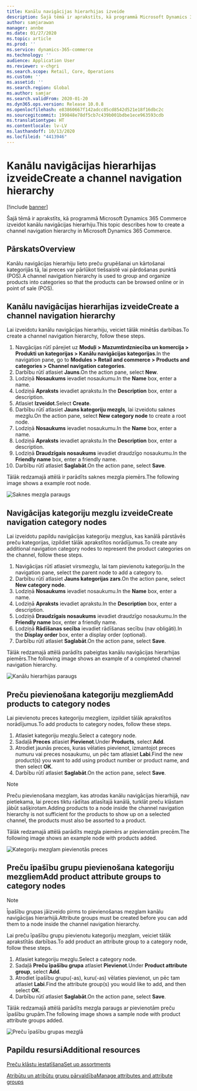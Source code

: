 ```yaml
---
title: Kanālu navigācijas hierarhijas izveide
description: Šajā tēmā ir aprakstīts, kā programmā Microsoft Dynamics 365 Commerce izveidot kanālu navigācijas hierarhiju.
author: samjarawan
manager: annbe
ms.date: 01/27/2020
ms.topic: article
ms.prod: ''
ms.service: dynamics-365-commerce
ms.technology: ''
audience: Application User
ms.reviewer: v-chgri
ms.search.scope: Retail, Core, Operations
ms.custom: ''
ms.assetid: ''
ms.search.region: Global
ms.author: samjar
ms.search.validFrom: 2020-01-20
ms.dyn365.ops.version: Release 10.0.8
ms.openlocfilehash: e83860667f142adcc85cd8542d521e18f16dbc2c
ms.sourcegitcommit: 199848e78df5cb7c439b001bdbe1ece963593cdb
ms.translationtype: HT
ms.contentlocale: lv-LV
ms.lasthandoff: 10/13/2020
ms.locfileid: "4413946"
---
```

# <a name="create-a-channel-navigation-hierarchy"></a><span data-ttu-id="237f1-103">Kanālu navigācijas hierarhijas izveide</span><span class="sxs-lookup"><span data-stu-id="237f1-103">Create a channel navigation hierarchy</span></span>


[!include [banner](includes/banner.md)]

<span data-ttu-id="237f1-104">Šajā tēmā ir aprakstīts, kā programmā Microsoft Dynamics 365 Commerce izveidot kanālu navigācijas hierarhiju.</span><span class="sxs-lookup"><span data-stu-id="237f1-104">This topic describes how to create a channel navigation hierarchy in Microsoft Dynamics 365 Commerce.</span></span>

## <a name="overview"></a><span data-ttu-id="237f1-105">Pārskats</span><span class="sxs-lookup"><span data-stu-id="237f1-105">Overview</span></span>

<span data-ttu-id="237f1-106">Kanālu navigācijas hierarhiju lieto preču grupēšanai un kārtošanai kategorijās tā, lai preces var pārlūkot tiešsaistē vai pārdošanas punktā (POS).</span><span class="sxs-lookup"><span data-stu-id="237f1-106">A channel navigation hierarchy is used to group and organize products into categories so that the products can be browsed online or in point of sale (POS).</span></span>

## <a name="create-a-channel-navigation-hierarchy"></a><span data-ttu-id="237f1-107">Kanālu navigācijas hierarhijas izveide</span><span class="sxs-lookup"><span data-stu-id="237f1-107">Create a channel navigation hierarchy</span></span>

<span data-ttu-id="237f1-108">Lai izveidotu kanālu navigācijas hierarhiju, veiciet tālāk minētās darbības.</span><span class="sxs-lookup"><span data-stu-id="237f1-108">To create a channel navigation hierarchy, follow these steps.</span></span>

1. <span data-ttu-id="237f1-109">Navgācijas rūtī pārejiet uz **Moduļi \> Mazumtirdzniecība un komercija \> Produkti un kategorijas \> Kanālu navigācijas kategorijas**.</span><span class="sxs-lookup"><span data-stu-id="237f1-109">In the navigation pane, go to **Modules \> Retail and commerce \> Products and categories \> Channel navigation categories**.</span></span>
1. <span data-ttu-id="237f1-110">Darbību rūtī atlasiet **Jauns**.</span><span class="sxs-lookup"><span data-stu-id="237f1-110">On the action pane, select **New**.</span></span>
1. <span data-ttu-id="237f1-111">Lodziņā **Nosaukums** ievadiet nosaukumu.</span><span class="sxs-lookup"><span data-stu-id="237f1-111">In the **Name** box, enter a name.</span></span>
1. <span data-ttu-id="237f1-112">Lodziņā **Apraksts** ievadiet aprakstu.</span><span class="sxs-lookup"><span data-stu-id="237f1-112">In the **Description** box, enter a description.</span></span>
1. <span data-ttu-id="237f1-113">Atlasiet **Izveidot**.</span><span class="sxs-lookup"><span data-stu-id="237f1-113">Select **Create**.</span></span>
1. <span data-ttu-id="237f1-114">Darbību rūtī atlasiet **Jauns kategoriju mezgls**, lai izveidotu saknes mezglu.</span><span class="sxs-lookup"><span data-stu-id="237f1-114">On the action pane, select **New category node** to create a root node.</span></span>
1. <span data-ttu-id="237f1-115">Lodziņā **Nosaukums** ievadiet nosaukumu.</span><span class="sxs-lookup"><span data-stu-id="237f1-115">In the **Name** box, enter a name.</span></span>
1. <span data-ttu-id="237f1-116">Lodziņā **Apraksts** ievadiet aprakstu.</span><span class="sxs-lookup"><span data-stu-id="237f1-116">In the **Description** box, enter a description.</span></span>
1. <span data-ttu-id="237f1-117">Lodziņā **Draudzīgais nosaukums** ievadiet draudzīgo nosaukumu.</span><span class="sxs-lookup"><span data-stu-id="237f1-117">In the **Friendly name** box, enter a friendly name.</span></span>
1. <span data-ttu-id="237f1-118">Darbību rūtī atlasiet **Saglabāt**.</span><span class="sxs-lookup"><span data-stu-id="237f1-118">On the action pane, select **Save**.</span></span>

<span data-ttu-id="237f1-119">Tālāk redzamajā attēlā ir parādīts saknes mezgla piemērs.</span><span class="sxs-lookup"><span data-stu-id="237f1-119">The following image shows a example root node.</span></span>

![Saknes mezgla paraugs](media/create-channel-hierarchy-1.png)

## <a name="create-navigation-category-nodes"></a><span data-ttu-id="237f1-121">Navigācijas kategoriju mezglu izveide</span><span class="sxs-lookup"><span data-stu-id="237f1-121">Create navigation category nodes</span></span>

<span data-ttu-id="237f1-122">Lai izveidotu papildu navigācijas kategoriju mezglus, kas kanālā pārstāvēs preču kategorijas, izpildiet tālāk aprakstītos norādījumus.</span><span class="sxs-lookup"><span data-stu-id="237f1-122">To create any additional navigation category nodes to represent the product categories on the channel, follow these steps.</span></span>

1. <span data-ttu-id="237f1-123">Navigācijas rūtī atlasiet virsmezglu, lai tam pievienotu kategoriju.</span><span class="sxs-lookup"><span data-stu-id="237f1-123">In the navigation pane, select the parent node to add a category to.</span></span>
1. <span data-ttu-id="237f1-124">Darbību rūtī atlasiet **Jauns kategorijas zars**.</span><span class="sxs-lookup"><span data-stu-id="237f1-124">On the action pane, select **New category node**.</span></span>
1. <span data-ttu-id="237f1-125">Lodziņā **Nosaukums** ievadiet nosaukumu.</span><span class="sxs-lookup"><span data-stu-id="237f1-125">In the **Name** box, enter a name.</span></span>
1. <span data-ttu-id="237f1-126">Lodziņā **Apraksts** ievadiet aprakstu.</span><span class="sxs-lookup"><span data-stu-id="237f1-126">In the **Description** box, enter a description.</span></span>
1. <span data-ttu-id="237f1-127">Lodziņā **Draudzīgais nosaukums** ievadiet draudzīgo nosaukumu.</span><span class="sxs-lookup"><span data-stu-id="237f1-127">In the **Friendly name** box, enter a friendly name.</span></span>
1. <span data-ttu-id="237f1-128">Lodziņā **Rādīšanas secība** ievadiet rādīšanas secību (nav obligāti).</span><span class="sxs-lookup"><span data-stu-id="237f1-128">In the **Display order** box, enter a display order (optional).</span></span>
1. <span data-ttu-id="237f1-129">Darbību rūtī atlasiet **Saglabāt**.</span><span class="sxs-lookup"><span data-stu-id="237f1-129">On the action pane, select **Save**.</span></span>

<span data-ttu-id="237f1-130">Tālāk redzamajā attēlā parādīts pabeigtas kanālu navigācijas hierarhijas piemērs.</span><span class="sxs-lookup"><span data-stu-id="237f1-130">The following image shows an example of a completed channel navigation hierarchy.</span></span>

![Kanālu hierarhijas paraugs](media/create-channel-hierarchy-2.png)

## <a name="add-products-to-category-nodes"></a><span data-ttu-id="237f1-132">Preču pievienošana kategoriju mezgliem</span><span class="sxs-lookup"><span data-stu-id="237f1-132">Add products to category nodes</span></span>

<span data-ttu-id="237f1-133">Lai pievienotu preces kategoriju mezgliem, izpildiet tālāk aprakstītos norādījumus.</span><span class="sxs-lookup"><span data-stu-id="237f1-133">To add products to category nodes, follow these steps.</span></span>

1. <span data-ttu-id="237f1-134">Atlasiet kategoriju mezglu.</span><span class="sxs-lookup"><span data-stu-id="237f1-134">Select a category node.</span></span>
1. <span data-ttu-id="237f1-135">Sadaļā **Preces** atlasiet **Pievienot**.</span><span class="sxs-lookup"><span data-stu-id="237f1-135">Under **Products**, select **Add**.</span></span>
1. <span data-ttu-id="237f1-136">Atrodiet jaunās preces, kuras vēlaties pievienot, izmantojot preces numuru vai preces nosaukumu, un pēc tam atlasiet **Labi**.</span><span class="sxs-lookup"><span data-stu-id="237f1-136">Find the new product(s) you want to add using product number or product name, and then select **OK**.</span></span>
1. <span data-ttu-id="237f1-137">Darbību rūtī atlasiet **Saglabāt**.</span><span class="sxs-lookup"><span data-stu-id="237f1-137">On the action pane, select **Save**.</span></span>

> [!NOTE]
> <span data-ttu-id="237f1-138">Preču pievienošana mezglam, kas atrodas kanālu navigācijas hierarhijā, nav pietiekama, lai preces tiktu rādītas atlasītajā kanālā, turklāt preču klāstam jābūt sašķirotam.</span><span class="sxs-lookup"><span data-stu-id="237f1-138">Adding products to a node inside the channel navigation hierarchy is not sufficient for the products to show up on a selected channel, the products must also be assorted to a product.</span></span>

<span data-ttu-id="237f1-139">Tālāk redzamajā attēlā parādīts mezgla piemērs ar pievienotām precēm.</span><span class="sxs-lookup"><span data-stu-id="237f1-139">The following image shows an example node with products added.</span></span>

![Kategoriju mezglam pievienotās preces](media/create-channel-hierarchy-3.png)

## <a name="add-product-attribute-groups-to-category-nodes"></a><span data-ttu-id="237f1-141">Preču īpašību grupu pievienošana kategoriju mezgliem</span><span class="sxs-lookup"><span data-stu-id="237f1-141">Add product attribute groups to category nodes</span></span>

> [!NOTE]
> <span data-ttu-id="237f1-142">Īpašību grupas jāizveido pirms to pievienošanas mezglam kanālu navigācijas hierarhijā.</span><span class="sxs-lookup"><span data-stu-id="237f1-142">Attribute groups must be created before you can add them to a node inside the channel navigation hierarchy.</span></span>

<span data-ttu-id="237f1-143">Lai preču īpašību grupu pievienotu kategoriju mezglam, veiciet tālāk aprakstītās darbības.</span><span class="sxs-lookup"><span data-stu-id="237f1-143">To add product an attribute group to a category node, follow these steps.</span></span>

1. <span data-ttu-id="237f1-144">Atlasiet kategoriju mezglu.</span><span class="sxs-lookup"><span data-stu-id="237f1-144">Select a category node.</span></span>
1. <span data-ttu-id="237f1-145">Sadaļā **Preču īpašību grupa** atlasiet **Pievienot**.</span><span class="sxs-lookup"><span data-stu-id="237f1-145">Under **Product attribute group**, select **Add**.</span></span>
1. <span data-ttu-id="237f1-146">Atrodiet īpašību grupu(-as), kuru(-as) vēlaties pievienot, un pēc tam atlasiet **Labi**.</span><span class="sxs-lookup"><span data-stu-id="237f1-146">Find the attribute group(s) you would like to add, and then select **OK**.</span></span>
1. <span data-ttu-id="237f1-147">Darbību rūtī atlasiet **Saglabāt**.</span><span class="sxs-lookup"><span data-stu-id="237f1-147">On the action pane, select **Save**.</span></span>

<span data-ttu-id="237f1-148">Tālāk redzamajā attēlā parādīts mezgla paraugs ar pievienotām preču īpašību grupām.</span><span class="sxs-lookup"><span data-stu-id="237f1-148">The following image shows a sample node with product attribute groups added.</span></span>

![Preču īpašību grupas mezglā](media/create-channel-hierarchy-4.png)

## <a name="additional-resources"></a><span data-ttu-id="237f1-150">Papildu resursi</span><span class="sxs-lookup"><span data-stu-id="237f1-150">Additional resources</span></span>

[<span data-ttu-id="237f1-151">Preču klāstu iestatīšana</span><span class="sxs-lookup"><span data-stu-id="237f1-151">Set up assortments</span></span>](set-up-assortments.md)

[<span data-ttu-id="237f1-152">Atribūtu un atribūtu grupu pārvaldība</span><span class="sxs-lookup"><span data-stu-id="237f1-152">Manage attributes and attribute groups</span></span>](attribute-attributegroups-lifecycle.md)
